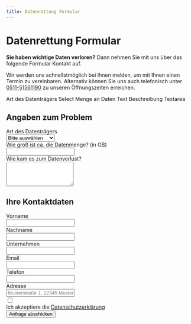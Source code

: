 ```yaml
---
title: Datenrettung Formular
---
```


# Datenrettung Formular

**Sie haben wichtige Daten verloren?** Dann nehmen Sie mit uns über das folgende Formular Kontakt auf.

Wir werden uns schnellstmöglich bei Ihnen melden, um mit Ihnen einen Termin zu vereinbaren. Alternativ können Sie uns auch telefonisch unter [0511-51561190](tel:051151561190) zu unseren Öffnungszeiten erreichen.

Art des Datenträgers Select
Menge an Daten Text
Beschreibung Textarea

<div class="not-prose max-w-2xl mx-auto mt-16 bg-gray-50 p-3 sm:p-6 border rounded-lg shadow-lg">
  <form name="repair-datenrettung" method="POST" action="/repair/kontakt/success/" netlify>
    <input type="hidden" name="subject" id="subject" value="Datenrettung" />
    <div class="grid grid-cols-1 gap-y-6 gap-x-8 sm:grid-cols-2">
      <h2 class="sm:col-span-2 text-2xl text-gray-900 font-bold mb-0">Angaben zum Problem</h2>
      <div class="sm:col-span-2">
        <label for="disktype" class="block text-sm font-semibold leading-6 text-gray-900">Art des Datenträgers</label>
        <div class="mt-2.5">
          <select name="disktype" id="disktype" required="required" class="block w-full rounded-md border-0 py-2 px-3.5 text-sm leading-6 text-gray-900 shadow-sm ring-1 ring-inset ring-gray-300 placeholder:text-gray-400 focus:ring-2 focus:ring-inset focus:ring-blue-600">
            <option value="" class="placeholder" disabled="" selected="selected">Bitte auswählen</option>
            <option value="Interne Festplatte">Interne Festplatte</option>
            <option value="Externe Festplatte">Externe Festplatte</option>
            <option value="USB Stick">USB Stick</option>
            <option value="Smartphone">Smartphone</option>
            <option value="SD Karte">SD Karte</option>
          </select>
        </div>
      </div>
      <div class="sm:col-span-2">
        <label for="amount" class="block text-sm font-semibold leading-6 text-gray-900">Wie groß ist ca. die Datenmenge? (in GB)</label>
        <div class="mt-2.5">
          <input type="text" name="amount" id="amount" class="block w-full rounded-md border-0 py-2 px-3.5 text-sm leading-6 text-gray-900 shadow-sm ring-1 ring-inset ring-gray-300 placeholder:text-gray-400 focus:ring-2 focus:ring-inset focus:ring-blue-600">
        </div>
      </div>
      <div class="sm:col-span-2">
        <label for="message" class="block text-sm font-semibold leading-6 text-gray-900">Wie kam es zum Datenverlust?</label>
        <div class="mt-2.5">
          <textarea name="message" id="message" rows="4" class="block w-full rounded-md border-0 py-2 px-3.5 text-sm leading-6 text-gray-900 shadow-sm ring-1 ring-inset ring-gray-300 placeholder:text-gray-400 focus:ring-2 focus:ring-inset focus:ring-blue-600"></textarea>
        </div>
      </div>
      <h2 class="sm:col-span-2 text-2xl text-gray-900 font-bold mb-0">Ihre Kontaktdaten</h2>
      <div>
        <label for="firstname" class="block text-sm font-semibold leading-6 text-gray-900">Vorname</label>
        <div class="mt-2.5">
          <input type="text" name="firstname" id="firstname" required autocomplete="given-name" class="block w-full rounded-md border-0 py-2 px-3.5 text-sm leading-6 text-gray-900 shadow-sm ring-1 ring-inset ring-gray-300 placeholder:text-gray-400 focus:ring-2 focus:ring-inset focus:ring-blue-600">
        </div>
      </div>
      <div>
        <label for="lastname" class="block text-sm font-semibold leading-6 text-gray-900">Nachname</label>
        <div class="mt-2.5">
          <input type="text" name="lastname" id="lastname" required autocomplete="family-name" oninput="this.form.elements[1].value = 'Datenrettung - ' + this.value" class="block w-full rounded-md border-0 py-2 px-3.5 text-sm leading-6 text-gray-900 shadow-sm ring-1 ring-inset ring-gray-300 placeholder:text-gray-400 focus:ring-2 focus:ring-inset focus:ring-blue-600">
        </div>
      </div>
      <div class="sm:col-span-2">
        <label for="company" class="block text-sm font-semibold leading-6 text-gray-900">Unternehmen</label>
        <div class="mt-2.5">
          <input type="text" name="company" id="company" autocomplete="organization" oninput="this.form.elements[1].value = 'Datenrettung - ' + this.value" class="block w-full rounded-md border-0 py-2 px-3.5 text-sm leading-6 text-gray-900 shadow-sm ring-1 ring-inset ring-gray-300 placeholder:text-gray-400 focus:ring-2 focus:ring-inset focus:ring-blue-600">
        </div>
      </div>
      <div class="sm:col-span-2">
        <label for="email" class="block text-sm font-semibold leading-6 text-gray-900">Email</label>
        <div class="mt-2.5">
          <input type="email" name="email" id="email" required autocomplete="email" class="block w-full rounded-md border-0 py-2 px-3.5 text-sm leading-6 text-gray-900 shadow-sm ring-1 ring-inset ring-gray-300 placeholder:text-gray-400 focus:ring-2 focus:ring-inset focus:ring-blue-600">
        </div>
      </div>
      <div class="sm:col-span-2">
        <label for="phone-number" class="block text-sm font-semibold leading-6 text-gray-900">Telefon</label>
        <div class="relative mt-2.5">
          <input type="tel" name="phone-number" id="phone-number" autocomplete="tel" class="block w-full rounded-md border-0 py-2 px-3.5 text-sm leading-6 text-gray-900 shadow-sm ring-1 ring-inset ring-gray-300 placeholder:text-gray-400 focus:ring-2 focus:ring-inset focus:ring-blue-600">
        </div>
      </div>
      <div class="sm:col-span-2">
        <label for="address" class="block text-sm font-semibold leading-6 text-gray-900">Adresse</label>
        <div class="relative mt-2.5">
          <input type="text" name="address" id="address" autocomplete="tel" class="block w-full rounded-md border-0 py-2 px-3.5 text-sm leading-6 text-gray-900 shadow-sm ring-1 ring-inset ring-gray-300 placeholder:text-gray-400 focus:ring-2 focus:ring-inset focus:ring-blue-600" placeholder="Musterstraße 1, 12345 Musterort">
        </div>
      </div>
      <div class="flex gap-x-4 sm:col-span-2">
        <div class="flex h-6 items-center">
          <input type="checkbox" name="privacy" class="rounded-md" required />
        </div>
        <label class="text-sm leading-6 text-gray-600" id="switch-1-label">
          Ich akzeptiere die 
          <a href="/datenschutz" class="font-semibold text-blue-600">Datenschutzerklärung</a>
        </label>
      </div>
    </div>
    <div class="mt-10">
      <button type="submit" class="block w-full rounded-md bg-blue-600 px-3.5 py-2.5 text-center text-sm font-semibold text-white shadow-sm hover:bg-blue-500 focus-visible:outline focus-visible:outline-2 focus-visible:outline-offset-2 focus-visible:outline-blue-600 duration-200">
        Anfrage abschicken
      </button>
    </div>
  </form>
</div>